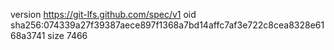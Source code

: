 version https://git-lfs.github.com/spec/v1
oid sha256:074339a27f39387aece897f1368a7bd14affc7af3e722c8cea8328e6168a3741
size 7466
